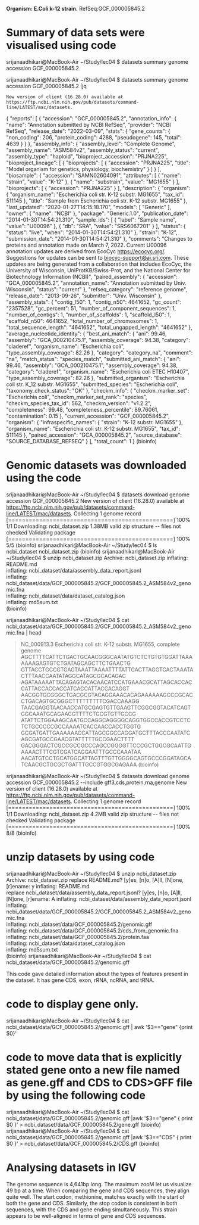 
**Organism: E.Coli k-12 strain.**
RefSeq:GCF_000005845.2

# Summary of data sets were visualised using code

srijanaadhikari@MacBook-Air ~/Study/lec04
$ datasets summary genome accession GCF_000005845.2
 
srijanaadhikari@MacBook-Air ~/Study/lec04
$ datasets summary genome accession GCF_000005845.2 |jq
    
    New version of client (16.28.0) available at https://ftp.ncbi.nlm.nih.gov/pub/datasets/command-line/LATEST/mac/datasets.
{
  "reports": [
    {
      "accession": "GCF_000005845.2",
      "annotation_info": {
        "name": "Annotation submitted by NCBI RefSeq",
        "provider": "NCBI RefSeq",
        "release_date": "2022-03-09",
        "stats": {
          "gene_counts": {
            "non_coding": 206,
            "protein_coding": 4288,
            "pseudogene": 145,
            "total": 4639
          }
        }
      },
      "assembly_info": {
        "assembly_level": "Complete Genome",
        "assembly_name": "ASM584v2",
        "assembly_status": "current",
        "assembly_type": "haploid",
        "bioproject_accession": "PRJNA225",
        "bioproject_lineage": [
          {
            "bioprojects": [
              {
                "accession": "PRJNA225",
                "title": "Model organism for genetics, physiology, biochemistry"
              }
            ]
          }
        ],
        "biosample": {
          "accession": "SAMN02604091",
          "attributes": [
            {
              "name": "strain",
              "value": "K-12"
            },
            {
              "name": "substrain",
              "value": "MG1655"
            }
          ],
          "bioprojects": [
            {
              "accession": "PRJNA225"
            }
          ],
          "description": {
            "organism": {
              "organism_name": "Escherichia coli str. K-12 substr. MG1655",
              "tax_id": 511145
            },
            "title": "Sample from Escherichia coli str. K-12 substr. MG1655"
          },
          "last_updated": "2020-01-27T14:15:18.170",
          "models": [
            "Generic"
          ],
          "owner": {
            "name": "NCBI"
          },
          "package": "Generic.1.0",
          "publication_date": "2014-01-30T14:54:21.310",
          "sample_ids": [
            {
              "label": "Sample name",
              "value": "U00096"
            },
            {
              "db": "SRA",
              "value": "SRS6067201"
            }
          ],
          "status": {
            "status": "live",
            "when": "2014-01-30T14:54:21.310"
          },
          "strain": "K-12",
          "submission_date": "2014-01-30T14:54:21.310"
        },
        "comments": "Changes to proteins and annotation made on March 7, 2022. Current U00096 annotation updates are derived from EcoCyc https://ecocyc.org/. Suggestions for updates can be sent to biocyc-support@ai.sri.com. These updates are being generated from a collaboration that includes EcoCyc, the University of Wisconsin, UniProtKB/Swiss-Prot, and the National Center for Biotechnology Information (NCBI)",
        "paired_assembly": {
          "accession": "GCA_000005845.2",
          "annotation_name": "Annotation submitted by Univ. Wisconsin",
          "status": "current"
        },
        "refseq_category": "reference genome",
        "release_date": "2013-09-26",
        "submitter": "Univ. Wisconsin"
      },
      "assembly_stats": {
        "contig_l50": 1,
        "contig_n50": 4641652,
        "gc_count": "2357528",
        "gc_percent": 51,
        "number_of_component_sequences": 1,
        "number_of_contigs": 1,
        "number_of_scaffolds": 1,
        "scaffold_l50": 1,
        "scaffold_n50": 4641652,
        "total_number_of_chromosomes": 1,
        "total_sequence_length": "4641652",
        "total_ungapped_length": "4641652"
      },
      "average_nucleotide_identity": {
        "best_ani_match": {
          "ani": 99.46,
          "assembly": "GCA_000210475.1",
          "assembly_coverage": 94.38,
          "category": "claderef",
          "organism_name": "Escherichia coli",
          "type_assembly_coverage": 82.26
        },
        "category": "category_na",
        "comment": "na",
        "match_status": "species_match",
        "submitted_ani_match": {
          "ani": 99.46,
          "assembly": "GCA_000210475.1",
          "assembly_coverage": 94.38,
          "category": "claderef",
          "organism_name": "Escherichia coli ETEC H10407",
          "type_assembly_coverage": 82.26
        },
        "submitted_organism": "Escherichia coli str. K_12 substr. MG1655",
        "submitted_species": "Escherichia coli",
        "taxonomy_check_status": "OK"
      },
      "checkm_info": {
        "checkm_marker_set": "Escherichia coli",
        "checkm_marker_set_rank": "species",
        "checkm_species_tax_id": 562,
        "checkm_version": "v1.2.2",
        "completeness": 99.48,
        "completeness_percentile": 89.76061,
        "contamination": 0.15
      },
      "current_accession": "GCF_000005845.2",
      "organism": {
        "infraspecific_names": {
          "strain": "K-12 substr. MG1655"
        },
        "organism_name": "Escherichia coli str. K-12 substr. MG1655",
        "tax_id": 511145
      },
      "paired_accession": "GCA_000005845.2",
      "source_database": "SOURCE_DATABASE_REFSEQ"
    }
  ],
  "total_count": 1
}
(bioinfo) 


# Genomic datasets was downloaded using the code 
srijanaadhikari@MacBook-Air ~/Study/lec04
$ datasets download genome accession GCF_000005845.2
New version of client (16.28.0) available at https://ftp.ncbi.nlm.nih.gov/pub/datasets/command-line/LATEST/mac/datasets.
Collecting 1 genome record [================================================] 100% 1/1
Downloading: ncbi_dataset.zip    1.38MB valid zip structure -- files not checked
Validating package [================================================] 100% 5/5
(bioinfo) 
srijanaadhikari@MacBook-Air ~/Study/lec04
$ ls                   
ncbi_dataset     ncbi_dataset.zip
(bioinfo) 
srijanaadhikari@MacBook-Air ~/Study/lec04
$ unzip ncbi_dataset.zip
Archive:  ncbi_dataset.zip
  inflating: README.md               
  inflating: ncbi_dataset/data/assembly_data_report.jsonl  
  inflating: ncbi_dataset/data/GCF_000005845.2/GCF_000005845.2_ASM584v2_genomic.fna  
  inflating: ncbi_dataset/data/dataset_catalog.json  
  inflating: md5sum.txt              
(bioinfo) 



srijanaadhikari@MacBook-Air ~/Study/lec04
$ cat ncbi_dataset/data/GCF_000005845.2/GCF_000005845.2_ASM584v2_genomic.fna | head
>NC_000913.3 Escherichia coli str. K-12 substr. MG1655, complete genome
AGCTTTTCATTCTGACTGCAACGGGCAATATGTCTCTGTGTGGATTAAAAAAAGAGTGTCTGATAGCAGCTTCTGAACTG
GTTACCTGCCGTGAGTAAATTAAAATTTTATTGACTTAGGTCACTAAATACTTTAACCAATATAGGCATAGCGCACAGAC
AGATAAAAATTACAGAGTACACAACATCCATGAAACGCATTAGCACCACCATTACCACCACCATCACCATTACCACAGGT
AACGGTGCGGGCTGACGCGTACAGGAAACACAGAAAAAAGCCCGCACCTGACAGTGCGGGCTTTTTTTTTCGACCAAAGG
TAACGAGGTAACAACCATGCGAGTGTTGAAGTTCGGCGGTACATCAGTGGCAAATGCAGAACGTTTTCTGCGTGTTGCCG
ATATTCTGGAAAGCAATGCCAGGCAGGGGCAGGTGGCCACCGTCCTCTCTGCCCCCGCCAAAATCACCAACCACCTGGTG
GCGATGATTGAAAAAACCATTAGCGGCCAGGATGCTTTACCCAATATCAGCGATGCCGAACGTATTTTTGCCGAACTTTT
GACGGGACTCGCCGCCGCCCAGCCGGGGTTCCCGCTGGCGCAATTGAAAACTTTCGTCGATCAGGAATTTGCCCAAATAA
AACATGTCCTGCATGGCATTAGTTTGTTGGGGCAGTGCCCGGATAGCATCAACGCTGCGCTGATTTGCCGTGGCGAGAAA
(bioinfo) 


srijanaadhikari@MacBook-Air ~/Study/lec04
$ datasets download genome accession GCF_000005845.2 --include gff3,cds,protein,rna,genome
New version of client (16.28.0) available at https://ftp.ncbi.nlm.nih.gov/pub/datasets/command-line/LATEST/mac/datasets.
Collecting 1 genome record [================================================] 100% 1/1
Downloading: ncbi_dataset.zip    4.2MB valid zip structure -- files not checked
Validating package [================================================] 100% 8/8
(bioinfo) 

# unzip datasets by using code

srijanaadhikari@MacBook-Air ~/Study/lec04
$ unzip ncbi_dataset.zip
Archive:  ncbi_dataset.zip
replace README.md? [y]es, [n]o, [A]ll, [N]one, [r]ename: y
  inflating: README.md               
replace ncbi_dataset/data/assembly_data_report.jsonl? [y]es, [n]o, [A]ll, [N]one, [r]ename: A
  inflating: ncbi_dataset/data/assembly_data_report.jsonl  
  inflating: ncbi_dataset/data/GCF_000005845.2/GCF_000005845.2_ASM584v2_genomic.fna  
  inflating: ncbi_dataset/data/GCF_000005845.2/genomic.gff  
  inflating: ncbi_dataset/data/GCF_000005845.2/cds_from_genomic.fna  
  inflating: ncbi_dataset/data/GCF_000005845.2/protein.faa  
  inflating: ncbi_dataset/data/dataset_catalog.json  
  inflating: md5sum.txt              
(bioinfo) 
srijanaadhikari@MacBook-Air ~/Study/lec04
$ cat ncbi_dataset/data/GCF_000005845.2/genomic.gff 


This code gave detailed information about the types of features present in the dataset. It has gene CDS, exon, rRNA, ncRNA, and tRNA.


# code to display gene only.

srijanaadhikari@MacBook-Air ~/Study/lec04
$ cat ncbi_dataset/data/GCF_000005845.2/genomic.gff | awk '$3=="gene" {print $0}'


# code to move data that is explicitly stated gene onto a new file named as gene.gff and CDS to CDS>GFF file by using the following code

srijanaadhikari@MacBook-Air ~/Study/lec04
$ cat ncbi_dataset/data/GCF_000005845.2/genomic.gff |awk '$3=="gene" { print $0 }' > ncbi_dataset/data/GCF_000005845.2/gene.gff
(bioinfo) 
srijanaadhikari@MacBook-Air ~/Study/lec04
$ cat ncbi_dataset/data/GCF_000005845.2/genomic.gff |awk '$3=="CDS" { print $0 }' > ncbi_dataset/data/GCF_000005845.2/CDS.gff
(bioinfo) 


# Analysing datasets in IGV

The genome sequence is 4,641bp long. The maximum zooM let us visualize 49 bp at a time. When comparing the gene and CDS sequences, they align quite well. The start codon, methionine, matches exactly with the start of both the gene and CDS. Similarly, the stop codon is consistent in both sequences, with the CDS and gene ending simultaneously. This strain appears to be well-aligned in terms of gene and CDS sequences.





